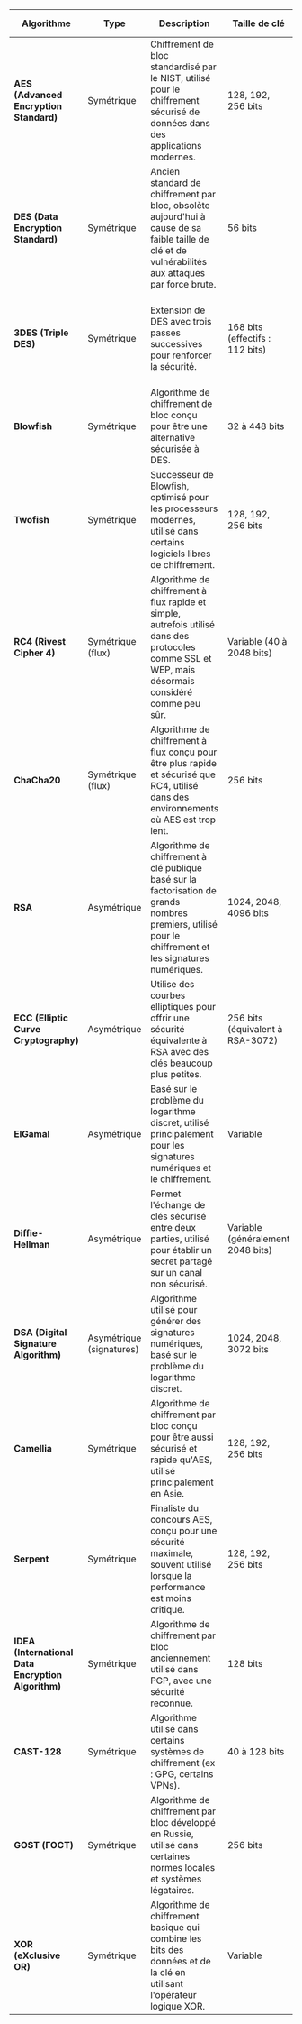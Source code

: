| **Algorithme**                                     | **Type**                 | **Description**                                                                                                                                          | **Taille de clé**                 | **Usages courants**                                                                             | **Avantages**                                                                                               | **Limites**                                                                                                    |
| -------------------------------------------------- | ------------------------ | -------------------------------------------------------------------------------------------------------------------------------------------------------- | --------------------------------- | ----------------------------------------------------------------------------------------------- | ----------------------------------------------------------------------------------------------------------- | -------------------------------------------------------------------------------------------------------------- |
| **AES (Advanced Encryption Standard)**             | Symétrique               | Chiffrement de bloc standardisé par le NIST, utilisé pour le chiffrement sécurisé de données dans des applications modernes.                             | 128, 192, 256 bits                | - Chiffrement des données (fichiers, disques, VPN)<br>- Protocole TLS/SSL<br>- Wi-Fi (WPA2).    | - Hautement sécurisé<br>- Très performant avec des implémentations optimisées matériellement (ex : AES-NI). | - Vulnérable aux attaques par canal auxiliaire si mal implémenté.<br>- Nécessite un échange sécurisé de clé.   |
| **DES (Data Encryption Standard)**                 | Symétrique               | Ancien standard de chiffrement par bloc, obsolète aujourd'hui à cause de sa faible taille de clé et de vulnérabilités aux attaques par force brute.      | 56 bits                           | - Anciennement utilisé dans les transactions financières.                                       | - Rapide dans des environnements contraints en ressources.                                                  | - Insecure en raison de sa faible taille de clé.                                                               |
| **3DES (Triple DES)**                              | Symétrique               | Extension de DES avec trois passes successives pour renforcer la sécurité.                                                                               | 168 bits (effectifs : 112 bits)   | - Utilisé dans certaines transactions bancaires (encore supporté pour des systèmes légataires). | - Plus sécurisé que DES.                                                                                    | - Lent et moins efficace que des algorithmes modernes comme AES.                                               |
| **Blowfish**                                       | Symétrique               | Algorithme de chiffrement de bloc conçu pour être une alternative sécurisée à DES.                                                                       | 32 à 448 bits                     | - Chiffrement de fichiers<br>- VPN<br>- Stockage de mots de passe.                              | - Flexible en termes de taille de clé<br>- Plus rapide que 3DES.                                            | - Susceptible aux attaques de clé faible pour des implémentations spécifiques.                                 |
| **Twofish**                                        | Symétrique               | Successeur de Blowfish, optimisé pour les processeurs modernes, utilisé dans certains logiciels libres de chiffrement.                                   | 128, 192, 256 bits                | - TrueCrypt (maintenant VeraCrypt)<br>- Stockage de données sécurisé.                           | - Sécurisé et rapide avec une clé de 256 bits.                                                              | - Moins largement adopté que AES.                                                                              |
| **RC4 (Rivest Cipher 4)**                          | Symétrique (flux)        | Algorithme de chiffrement à flux rapide et simple, autrefois utilisé dans des protocoles comme SSL et WEP, mais désormais considéré comme peu sûr.       | Variable (40 à 2048 bits)         | - Anciennement utilisé pour le chiffrement dans SSL, WEP, et RDP.                               | - Rapide et facile à implémenter.                                                                           | - Vulnérable à de nombreuses attaques modernes.<br>- Ne doit plus être utilisé dans des systèmes sécurisés.    |
| **ChaCha20**                                       | Symétrique (flux)        | Algorithme de chiffrement à flux conçu pour être plus rapide et sécurisé que RC4, utilisé dans des environnements où AES est trop lent.                  | 256 bits                          | - Protocole TLS/SSL<br>- VPNs<br>- Mobile (ex : Google).                                        | - Très rapide, même sur des appareils à faible performance (mobile).                                        | - Moins utilisé que AES, mais en expansion dans des environnements modernes.                                   |
| **RSA**                                            | Asymétrique              | Algorithme de chiffrement à clé publique basé sur la factorisation de grands nombres premiers, utilisé pour le chiffrement et les signatures numériques. | 1024, 2048, 4096 bits             | - Chiffrement des emails (PGP)<br>- TLS/SSL<br>- Signatures numériques.                         | - Très sécurisé avec de grandes tailles de clé (>= 2048 bits).                                              | - Lent pour le chiffrement de gros volumes de données.<br>- Vulnérable à des attaques quantiques à terme.      |
| **ECC (Elliptic Curve Cryptography)**              | Asymétrique              | Utilise des courbes elliptiques pour offrir une sécurité équivalente à RSA avec des clés beaucoup plus petites.                                          | 256 bits (équivalent à RSA-3072)  | - Cryptographie mobile<br>- Protocole TLS/SSL<br>- Cryptomonnaies.                              | - Très efficace, avec des tailles de clé plus petites que RSA.                                              | - Plus complexe à implémenter correctement.<br>- Vulnérabilités possibles si mal configuré.                    |
| **ElGamal**                                        | Asymétrique              | Basé sur le problème du logarithme discret, utilisé principalement pour les signatures numériques et le chiffrement.                                     | Variable                          | - Cryptographie à clé publique<br>- Utilisé dans certaines implémentations de PGP et GPG.       | - Flexibilité des tailles de clé et bon niveau de sécurité.                                                 | - Lent et génère des données chiffrées plus volumineuses que RSA.                                              |
| **Diffie-Hellman**                                 | Asymétrique              | Permet l'échange de clés sécurisé entre deux parties, utilisé pour établir un secret partagé sur un canal non sécurisé.                                  | Variable (généralement 2048 bits) | - Échange de clés dans des protocoles comme TLS/SSL et IPsec.                                   | - Permet un échange sécurisé de clé sur des canaux non sécurisés.                                           | - Vulnérable à certaines attaques si des tailles de clé trop petites sont utilisées.                           |
| **DSA (Digital Signature Algorithm)**              | Asymétrique (signatures) | Algorithme utilisé pour générer des signatures numériques, basé sur le problème du logarithme discret.                                                   | 1024, 2048, 3072 bits             | - Signatures numériques (ex : e-Gouvernement, SSL/TLS).                                         | - Sécurisé et largement utilisé pour les signatures numériques.                                             | - Plus lent que RSA pour la vérification de signatures.                                                        |
| **Camellia**                                       | Symétrique               | Algorithme de chiffrement par bloc conçu pour être aussi sécurisé et rapide qu'AES, utilisé principalement en Asie.                                      | 128, 192, 256 bits                | - Chiffrement dans des réseaux mobiles et des applications de stockage de données sécurisées.   | - Efficace sur du matériel limité, comparable à AES.                                                        | - Moins adopté à l’international qu’AES.                                                                       |
| **Serpent**                                        | Symétrique               | Finaliste du concours AES, conçu pour une sécurité maximale, souvent utilisé lorsque la performance est moins critique.                                  | 128, 192, 256 bits                | - Applications nécessitant un haut niveau de sécurité.                                          | - Très sécurisé contre les attaques cryptographiques connues.                                               | - Moins rapide qu'AES, ce qui le rend moins attractif pour des applications exigeant des performances élevées. |
| **IDEA (International Data Encryption Algorithm)** | Symétrique               | Algorithme de chiffrement par bloc anciennement utilisé dans PGP, avec une sécurité reconnue.                                                            | 128 bits                          | - Chiffrement d'emails et de fichiers (notamment dans PGP).                                     | - Sécurisé et efficace avec une taille de clé fixe de 128 bits.                                             | - Moins utilisé depuis l'introduction d'AES.<br>- Breveté, limitant son adoption.                              |
| **CAST-128**                                       | Symétrique               | Algorithme utilisé dans certains systèmes de chiffrement (ex : GPG, certains VPNs).                                                                      | 40 à 128 bits                     | - Chiffrement de fichiers et communications.<br>- VPN.                                          | - Sécurisé et flexible en termes de taille de clé.                                                          | - Moins sécurisé que des algorithmes comme AES avec de petites tailles de clé.                                 |
| **GOST (ГОСТ)**                                    | Symétrique               | Algorithme de chiffrement par bloc développé en Russie, utilisé dans certaines normes locales et systèmes légataires.                                    | 256 bits                          | - Utilisé principalement dans des applications russes et post-soviétiques.                      | - Sécurité reconnue dans certains contextes réglementés.                                                    | - Moins audité que AES ou des standards internationaux.<br>- Peu adopté à l'international.                     |
| **XOR (eXclusive OR)**                             | Symétrique               | Algorithme de chiffrement basique qui combine les bits des données et de la clé en utilisant l'opérateur logique XOR.                                    | Variable                          | - Chiffrement simple pour des fichiers ou des flux de données de faible sensibilité.            | - Très simple à implémenter et rapide.                                                                      | - Inutile contre les attaques modernes (si la clé est courte ou réutilisée).                                   |
